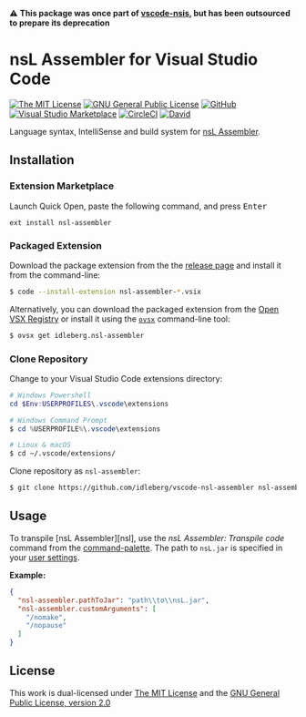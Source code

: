 ⚠️ **This package was once part of [vscode-nsis](https://github.com/idleberg/vscode-nsis), but has been outsourced to prepare its deprecation**

# nsL Assembler for Visual Studio Code

[![The MIT License](https://flat.badgen.net/badge/license/MIT/orange)](http://opensource.org/licenses/MIT)
[![GNU General Public License](https://flat.badgen.net/badge/license/GPL%20v2/orange)](http://www.gnu.org/licenses/gpl-2.0.html)
[![GitHub](https://flat.badgen.net/github/release/idleberg/vscode-nsl-assembler)](https://github.com/idleberg/vscode-nsl-assembler/releases)
[![Visual Studio Marketplace](https://vsmarketplacebadge.apphb.com/installs-short/idleberg.nsl-assembler.svg?style=flat-square)](https://marketplace.visualstudio.com/items?itemName=idleberg.nsl-assembler)
[![CircleCI](https://flat.badgen.net/circleci/github/idleberg/vscode-nsl-assembler)](https://circleci.com/gh/idleberg/vscode-nsl-assembler)
[![David](https://flat.badgen.net/david/dep/idleberg/vscode-nsl-assembler)](https://david-dm.org/idleberg/vscode-nsl-assembler)

Language syntax, IntelliSense and build system for [nsL Assembler](https://github.com/NSIS-Dev/nsl-assembler).

## Installation

### Extension Marketplace

Launch Quick Open, paste the following command, and press <kbd>Enter</kbd>

`ext install nsl-assembler`

### Packaged Extension

Download the package extension from the the [release page](https://github.com/idleberg/vscode-nsl-assembler/releases) and install it from the command-line:

```bash
$ code --install-extension nsl-assembler-*.vsix
```

Alternatively, you can download the packaged extension from the [Open VSX Registry](https://open-vsx.org/) or install it using the [`ovsx`](https://www.npmjs.com/package/ovsx) command-line tool:

```bash
$ ovsx get idleberg.nsl-assembler
```

### Clone Repository

Change to your Visual Studio Code extensions directory:

```powershell
# Windows Powershell
cd $Env:USERPROFILES\.vscode\extensions

# Windows Command Prompt
$ cd %USERPROFILE%\.vscode\extensions
```

```bash
# Linux & macOS
$ cd ~/.vscode/extensions/
```

Clone repository as `nsl-assembler`:

```bash
$ git clone https://github.com/idleberg/vscode-nsl-assembler nsl-assembler
```

## Usage

To transpile [nsL Assembler][nsl], use the *nsL Assembler: Transpile code* command from the [command-palette](https://code.visualstudio.com/docs/editor/codebasics#_command-palette). The path to `nsL.jar` is specified in your [user settings](https://code.visualstudio.com/docs/customization/userandworkspace).

**Example:**

```json
{
  "nsl-assembler.pathToJar": "path\\to\\nsL.jar",
  "nsl-assembler.customArguments": [
    "/nomake",
    "/nopause"
  ]
}
```

## License

This work is dual-licensed under [The MIT License](https://opensource.org/licenses/MIT) and the [GNU General Public License, version 2.0](https://opensource.org/licenses/GPL-2.0)
